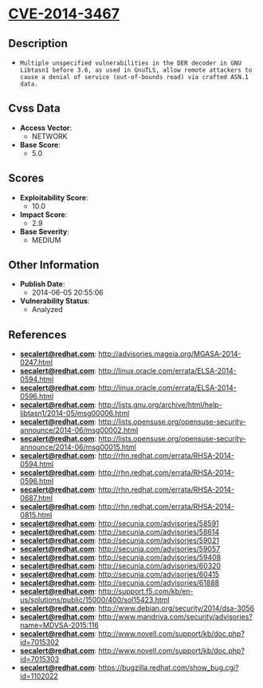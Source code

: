 
# [CVE-2014-3467](https://cve.mitre.org/cgi-bin/cvename.cgi?name=CVE-2014-3467)

## Description

- `Multiple unspecified vulnerabilities in the DER decoder in GNU Libtasn1 before 3.6, as used in GnuTLS, allow remote attackers to cause a denial of service (out-of-bounds read) via crafted ASN.1 data.`

## Cvss Data

- **Access Vector**:
  - NETWORK
- **Base Score**:
  - 5.0

## Scores

- **Exploitability Score**:
  - 10.0
- **Impact Score**:
  - 2.9
- **Base Severity**:
  - MEDIUM

## Other Information

- **Publish Date**:
  - 2014-06-05 20:55:06
- **Vulnerability Status**:
  - Analyzed

## References

- **secalert@redhat.com**: http://advisories.mageia.org/MGASA-2014-0247.html
- **secalert@redhat.com**: http://linux.oracle.com/errata/ELSA-2014-0594.html
- **secalert@redhat.com**: http://linux.oracle.com/errata/ELSA-2014-0596.html
- **secalert@redhat.com**: http://lists.gnu.org/archive/html/help-libtasn1/2014-05/msg00006.html
- **secalert@redhat.com**: http://lists.opensuse.org/opensuse-security-announce/2014-06/msg00002.html
- **secalert@redhat.com**: http://lists.opensuse.org/opensuse-security-announce/2014-06/msg00015.html
- **secalert@redhat.com**: http://rhn.redhat.com/errata/RHSA-2014-0594.html
- **secalert@redhat.com**: http://rhn.redhat.com/errata/RHSA-2014-0596.html
- **secalert@redhat.com**: http://rhn.redhat.com/errata/RHSA-2014-0687.html
- **secalert@redhat.com**: http://rhn.redhat.com/errata/RHSA-2014-0815.html
- **secalert@redhat.com**: http://secunia.com/advisories/58591
- **secalert@redhat.com**: http://secunia.com/advisories/58614
- **secalert@redhat.com**: http://secunia.com/advisories/59021
- **secalert@redhat.com**: http://secunia.com/advisories/59057
- **secalert@redhat.com**: http://secunia.com/advisories/59408
- **secalert@redhat.com**: http://secunia.com/advisories/60320
- **secalert@redhat.com**: http://secunia.com/advisories/60415
- **secalert@redhat.com**: http://secunia.com/advisories/61888
- **secalert@redhat.com**: http://support.f5.com/kb/en-us/solutions/public/15000/400/sol15423.html
- **secalert@redhat.com**: http://www.debian.org/security/2014/dsa-3056
- **secalert@redhat.com**: http://www.mandriva.com/security/advisories?name=MDVSA-2015:116
- **secalert@redhat.com**: http://www.novell.com/support/kb/doc.php?id=7015302
- **secalert@redhat.com**: http://www.novell.com/support/kb/doc.php?id=7015303
- **secalert@redhat.com**: https://bugzilla.redhat.com/show_bug.cgi?id=1102022

